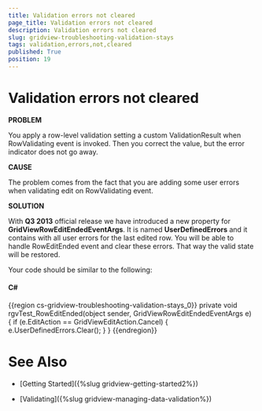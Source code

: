 ```yaml
---
title: Validation errors not cleared
page_title: Validation errors not cleared
description: Validation errors not cleared
slug: gridview-troubleshooting-validation-stays
tags: validation,errors,not,cleared
published: True
position: 19
---
```


# Validation errors not cleared

__PROBLEM__

You apply a row-level validation setting a custom ValidationResult when RowValidating event is invoked. Then you correct the value, but the error indicator does not go away.
      
__CAUSE__

The problem comes from the fact that you are adding some user errors when validating edit on RowValidating event. 
        
__SOLUTION__

With __Q3 2013__ official release we have introduced a new property for __GridViewRowEditEndedEventArgs__. It is named __UserDefinedErrors__ and it contains with all user errors for the last edited row. You will be able to handle RowEditEnded event and clear these errors. That way the valid state will be restored.
     
Your code should be similar to the following:
    
#### __C#__

{{region cs-gridview-troubleshooting-validation-stays_0}}
	private void rgvTest_RowEditEnded(object sender, GridViewRowEditEndedEventArgs e)
	{
	    if (e.EditAction == GridViewEditAction.Cancel)
	    {
	        e.UserDefinedErrors.Clear();
	    }
	}
{{endregion}}

# See Also

 * [Getting Started]({%slug gridview-getting-started2%})

 * [Validating]({%slug gridview-managing-data-validation%})
